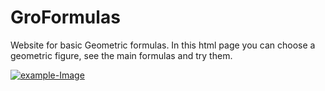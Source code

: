 # GroFormulas
Website for basic Geometric formulas.
In this html page you can choose a geometric figure, see the main formulas and try them.

<a href="https://ibb.co/74DY2DW"><img src="https://i.ibb.co/zJgnGgR/example-Image.png" alt="example-Image" border="0"></a>
